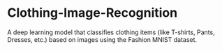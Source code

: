 # Clothing-Image-Recognition
A deep learning model that classifies clothing items (like T-shirts, Pants, Dresses, etc.) based on images using the Fashion MNIST dataset.
